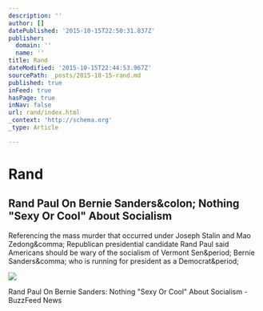 ```yaml
---
description: ''
author: []
datePublished: '2015-10-15T22:50:31.837Z'
publisher:
  domain: ''
  name: ''
title: Rand
dateModified: '2015-10-15T22:44:53.967Z'
sourcePath: _posts/2015-10-15-rand.md
published: true
inFeed: true
hasPage: true
inNav: false
url: rand/index.html
_context: 'http://schema.org'
_type: Article

---
```

# Rand

<article style=""><h1>Rand Paul On Bernie Sanders&amp;colon; Nothing "Sexy Or Cool" About Socialism</h1><p>Referencing the mass murder that occurred under Joseph Stalin and Mao Zedong&amp;comma; Republican presidential candidate Rand Paul said Americans should be wary of the socialism of Vermont Sen&amp;period; Bernie Sanders&amp;comma; who is running for president as a Democrat&amp;period;</p><img src="http://s3-static-ak.buzzfed.com/static/2015-10/9/16/campaign_images/webdr13/rand-paul-on-bernie-sanders-nothing-sexy-or-cool--2-13002-1444423466-1_dblbig.jpg" /></article>

Rand Paul On Bernie Sanders: Nothing "Sexy Or Cool" About Socialism - BuzzFeed News